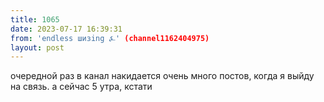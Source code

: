 ```yaml
---
title: 1065
date: 2023-07-17 16:39:31
from: 'endless шизing ⍼' (channel1162404975)
layout: post
---
```


очередной раз в канал накидается очень много постов, когда я выйду на связь. а сейчас 5 утра, кстати
